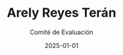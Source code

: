 ---
layout: candidato
title: Arely Reyes Terán
origin: Poder Judicial
interviewed: false
tags:
- Poder Ejecutivo
- Mujer
external_url: false
date: 2025-01-01
author: Comité de Evaluación
number: 25

---